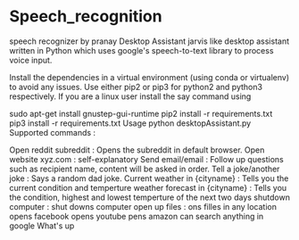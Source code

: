 # Speech_recognition
speech recognizer by pranay
Desktop Assistant
jarvis like desktop assistant written in Python which uses google's speech-to-text library to process voice input.

Install the dependencies in a virtual environment (using conda or virtualenv) to avoid any issues. Use either pip2 or pip3 for python2 and python3 respectively.
If you are a linux user install the say command using

sudo apt-get install gnustep-gui-runtime
pip2 install -r requirements.txt
pip3 install -r requirements.txt
Usage
python desktopAssistant.py
Supported commands :

Open reddit subreddit : Opens the subreddit in default browser.
Open website xyz.com : self-explanatory
Send email/email : Follow up questions such as recipient name, content will be asked in order.
Tell a joke/another joke : Says a random dad joke.
Current weather in {cityname} : Tells you the current condition and temperture
weather forecast in {cityname} : Tells you the condition, highest and lowest temperture of the next two days
shutdown computer : shut downs computer
open up files : ons filles in any location
opens facebook
opens youtube
pens amazon
can search anything in google
What's up
